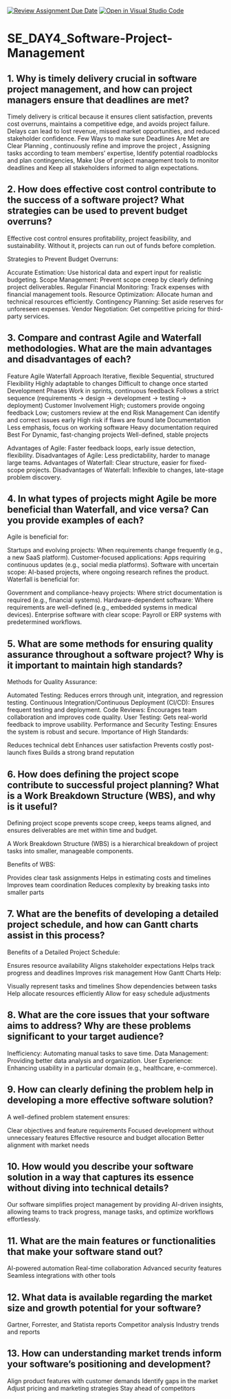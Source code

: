 [![Review Assignment Due Date](https://classroom.github.com/assets/deadline-readme-button-22041afd0340ce965d47ae6ef1cefeee28c7c493a6346c4f15d667ab976d596c.svg)](https://classroom.github.com/a/9pw6JKcu)
[![Open in Visual Studio Code](https://classroom.github.com/assets/open-in-vscode-2e0aaae1b6195c2367325f4f02e2d04e9abb55f0b24a779b69b11b9e10269abc.svg)](https://classroom.github.com/online_ide?assignment_repo_id=18780490&assignment_repo_type=AssignmentRepo)
# SE_DAY4_Software-Project-Management
## 1. Why is timely delivery crucial in software project management, and how can project managers ensure that deadlines are met?

  Timely delivery is critical because it ensures client satisfaction, prevents cost overruns, maintains a competitive edge, and avoids project failure. Delays can lead to lost 
  revenue, missed market opportunities, and reduced stakeholder confidence.
  Few Ways to make sure Deadlines Are Met are Clear Planning , continuously refine and improve the project , Assigning tasks according to team members’ expertise, Identify potential 
  roadblocks and plan contingencies, Make Use of project management tools to monitor deadlines and Keep all stakeholders informed to align expectations.

  

## 2. How does effective cost control contribute to the success of a software project? What strategies can be used to prevent budget overruns?

Effective cost control ensures profitability, project feasibility, and sustainability. Without it, projects can run out of funds before completion.

Strategies to Prevent Budget Overruns:

Accurate Estimation: Use historical data and expert input for realistic budgeting.
Scope Management: Prevent scope creep by clearly defining project deliverables.
Regular Financial Monitoring: Track expenses with financial management tools.
Resource Optimization: Allocate human and technical resources efficiently.
Contingency Planning: Set aside reserves for unforeseen expenses.
Vendor Negotiation: Get competitive pricing for third-party services.


## 3. Compare and contrast Agile and Waterfall methodologies. What are the main advantages and disadvantages of each?

Feature	Agile	Waterfall
Approach	Iterative, flexible	Sequential, structured
Flexibility	Highly adaptable to changes	Difficult to change once started
Development Phases	Work in sprints, continuous feedback	Follows a strict sequence (requirements → design → development → testing → deployment)
Customer Involvement	High; customers provide ongoing feedback	Low; customers review at the end
Risk Management	Can identify and correct issues early	High risk if flaws are found late
Documentation	Less emphasis, focus on working software	Heavy documentation required
Best For	Dynamic, fast-changing projects	Well-defined, stable projects


Advantages of Agile: Faster feedback loops, early issue detection, flexibility.
Disadvantages of Agile: Less predictability, harder to manage large teams.
Advantages of Waterfall: Clear structure, easier for fixed-scope projects.
Disadvantages of Waterfall: Inflexible to changes, late-stage problem discovery.

  
## 4. In what types of projects might Agile be more beneficial than Waterfall, and vice versa? Can you provide examples of each?

Agile is beneficial for:

Startups and evolving projects: When requirements change frequently (e.g., a new SaaS platform).
Customer-focused applications: Apps requiring continuous updates (e.g., social media platforms).
Software with uncertain scope: AI-based projects, where ongoing research refines the product.
Waterfall is beneficial for:

Government and compliance-heavy projects: Where strict documentation is required (e.g., financial systems).
Hardware-dependent software: Where requirements are well-defined (e.g., embedded systems in medical devices).
Enterprise software with clear scope: Payroll or ERP systems with predetermined workflows.




## 5. What are some methods for ensuring quality assurance throughout a software project? Why is it important to maintain high standards?

Methods for Quality Assurance:

Automated Testing: Reduces errors through unit, integration, and regression testing.
Continuous Integration/Continuous Deployment (CI/CD): Ensures frequent testing and deployment.
Code Reviews: Encourages team collaboration and improves code quality.
User Testing: Gets real-world feedback to improve usability.
Performance and Security Testing: Ensures the system is robust and secure.
Importance of High Standards:

Reduces technical debt
Enhances user satisfaction
Prevents costly post-launch fixes
Builds a strong brand reputation




## 6. How does defining the project scope contribute to successful project planning? What is a Work Breakdown Structure (WBS), and why is it useful?


Defining project scope prevents scope creep, keeps teams aligned, and ensures deliverables are met within time and budget.

A Work Breakdown Structure (WBS) is a hierarchical breakdown of project tasks into smaller, manageable components.

Benefits of WBS:

Provides clear task assignments
Helps in estimating costs and timelines
Improves team coordination
Reduces complexity by breaking tasks into smaller parts


## 7. What are the benefits of developing a detailed project schedule, and how can Gantt charts assist in this process?

Benefits of a Detailed Project Schedule:

Ensures resource availability
Aligns stakeholder expectations
Helps track progress and deadlines
Improves risk management
How Gantt Charts Help:

Visually represent tasks and timelines
Show dependencies between tasks
Help allocate resources efficiently
Allow for easy schedule adjustments

## 8. What are the core issues that your software aims to address? Why are these problems significant to your target audience?

Inefficiency: Automating manual tasks to save time.
Data Management: Providing better data analysis and organization.
User Experience: Enhancing usability in a particular domain (e.g., healthcare, e-commerce).

## 9. How can clearly defining the problem help in developing a more effective software solution?

A well-defined problem statement ensures:

Clear objectives and feature requirements
Focused development without unnecessary features
Effective resource and budget allocation
Better alignment with market needs

## 10. How would you describe your software solution in a way that captures its essence without diving into technical details?


Our software simplifies project management by providing AI-driven insights, allowing teams to track progress, manage tasks, and optimize workflows effortlessly.
## 11. What are the main features or functionalities that make your software stand out?

AI-powered automation
Real-time collaboration
Advanced security features
Seamless integrations with other tools


## 12. What data is available regarding the market size and growth potential for your software?

Gartner, Forrester, and Statista reports
Competitor analysis
Industry trends and reports


## 13. How can understanding market trends inform your software’s positioning and development?


Align product features with customer demands
Identify gaps in the market
Adjust pricing and marketing strategies
Stay ahead of competitors
